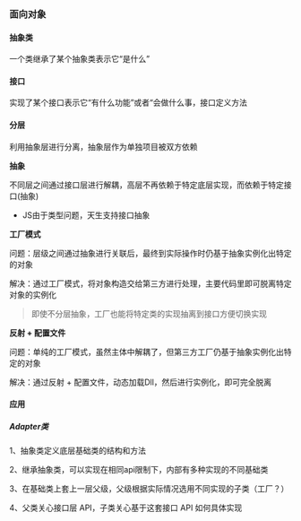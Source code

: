 ### 面向对象



#### 抽象类

一个类继承了某个抽象类表示它“是什么”



#### 接口

实现了某个接口表示它“有什么功能”或者“会做什么事，接口定义方法

#### 分层

利用抽象层进行分离，抽象层作为单独项目被双方依赖



**抽象**

不同层之间通过接口层进行解耦，高层不再依赖于特定底层实现，而依赖于特定接口(抽象)

- JS由于类型问题，天生支持接口抽象



**工厂模式**

问题：层级之间通过抽象进行关联后，最终到实际操作时仍基于抽象实例化出特定的对象

解决：通过工厂模式，将对象构造交给第三方进行处理，主要代码里即可脱离特定对象的实例化

> 即使不分层抽象，工厂也能将特定类的实现抽离到接口方便切换实现



**反射 + 配置文件**

问题：单纯的工厂模式，虽然主体中解耦了，但第三方工厂仍基于抽象实例化出特定的对象

解决：通过反射 + 配置文件，动态加载Dll，然后进行实例化，即可完全脱离









#### 应用

##### Adapter类

1、抽象类定义底层基础类的结构和方法

2、继承抽象类，可以实现在相同api限制下，内部有多种实现的不同基础类

3、在基础类上套上一层父级，父级根据实际情况选用不同实现的子类（工厂？）

4、父类关心接口层 API，子类关心基于这套接口 API 如何具体实现

